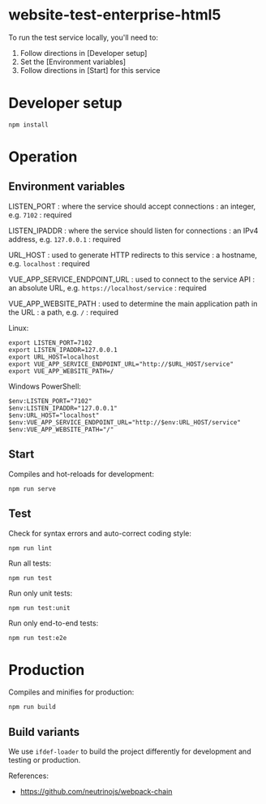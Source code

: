 website-test-enterprise-html5
=============================

To run the test service locally, you'll need to:

1. Follow directions in [Developer setup]
2. Set the [Environment variables]
3. Follow directions in [Start] for this service

# Developer setup

```
npm install
```

# Operation

## Environment variables

LISTEN_PORT
: where the service should accept connections
: an integer, e.g. `7102`
: required

LISTEN_IPADDR
: where the service should listen for connections
: an IPv4 address, e.g. `127.0.0.1`
: required

URL_HOST
: used to generate HTTP redirects to this service
: a hostname, e.g. `localhost`
: required

VUE_APP_SERVICE_ENDPOINT_URL
: used to connect to the service API
: an absolute URL, e.g. `https://localhost/service`
: required

VUE_APP_WEBSITE_PATH
: used to determine the main application path in the URL
: a path, e.g. `/`
: required

Linux:

```
export LISTEN_PORT=7102
export LISTEN_IPADDR=127.0.0.1
export URL_HOST=localhost
export VUE_APP_SERVICE_ENDPOINT_URL="http://$URL_HOST/service"
export VUE_APP_WEBSITE_PATH=/
```

Windows PowerShell:

```
$env:LISTEN_PORT="7102"
$env:LISTEN_IPADDR="127.0.0.1"
$env:URL_HOST="localhost"
$env:VUE_APP_SERVICE_ENDPOINT_URL="http://$env:URL_HOST/service"
$env:VUE_APP_WEBSITE_PATH="/"
```

## Start

Compiles and hot-reloads for development:

```
npm run serve
```

## Test

Check for syntax errors and auto-correct coding style:

```
npm run lint
```

Run all tests:

```
npm run test
```

Run only unit tests:

```
npm run test:unit
```

Run only end-to-end tests:

```
npm run test:e2e
```

# Production


Compiles and minifies for production:

```
npm run build
```


Build variants
--------------

We use `ifdef-loader` to build the project differently for development and testing or production.

References:

* https://github.com/neutrinojs/webpack-chain
